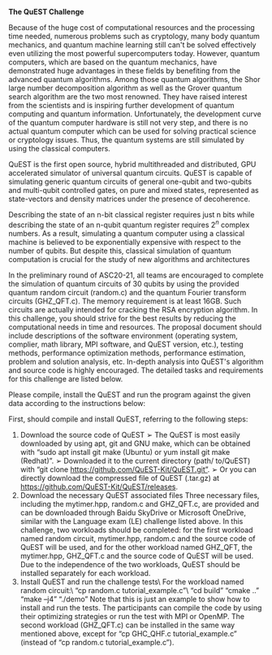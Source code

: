 **The QuEST Challenge**   

Because of the huge cost of computational resources and the processing time needed, numerous
problems such as cryptology, many body quantum mechanics, and quantum machine learning still
can't be solved effectively even utilizing the most powerful supercomputers today. However,
quantum computers, which are based on the quantum mechanics, have demonstrated huge
advantages in these fields by benefiting from the advanced quantum algorithms. Among those
quantum algorithms, the Shor large number decomposition algorithm as well as the Grover quantum
search algorithm are the two most renowned. They have raised interest from the scientists and is
inspiring further development of quantum computing and quantum information. Unfortunately, the
development curve of the quantum computer hardware is still not very step, and there is no actual
quantum computer which can be used for solving practical science or cryptology issues. Thus, the
quantum systems are still simulated by using the classical computers.  

QuEST is the first open source, hybrid multithreaded and distributed, GPU accelerated simulator of
universal quantum circuits. QuEST is capable of simulating generic quantum circuits of general
one-qubit and two-qubits and multi-qubit controlled gates, on pure and mixed states, represented as
state-vectors and density matrices under the presence of decoherence.  

Describing the state of an n-bit classical register requires just n bits while describing the state of an
n-qubit quantum register requires $2^n$ complex numbers. As a result, simulating a quantum computer
using a classical machine is believed to be exponentially expensive with respect to the number of
qubits. But despite this, classical simulation of quantum computation is crucial for the study of new
algorithms and architectures  

In the preliminary round of ASC20-21, all teams are encouraged to complete the simulation of
quantum circuits of 30 qubits by using the provided quantum random circuit (random.c) and the
quantum Fourier transform circuits (GHZ_QFT.c). The memory requirement is at least 16GB. Such
circuits are actually intended for cracking the RSA encryption algorithm. In this challenge, you
should strive for the best results by reducing the computational needs in time and resources. The
proposal document should include descriptions of the software environment (operating system,
complier, math library, MPI software, and QuEST version, etc.), testing methods, performance
optimization methods, performance estimation, problem and solution analysis, etc. In-depth analysis
into QuEST's algorithm and source code is highly encouraged. The detailed tasks and requirements
for this challenge are listed below.  

Please compile, install the QuEST and run the program against the given data according to the
instructions below:

First, should compile and install QuEST, referring to the following steps:

1. Download the source code of QuEST
   ➢ The QuEST is most easily downloaded by using apt, git and GNU make, which can be
   obtained with “sudo apt install git make (Ubuntu) or yum install git make (Redhat)”.
   ➢ Downloaded it to the current directory (path/ to/QuEST) with “git clone
   https://github.com/QuEST-Kit/QuEST.git”.
   ➢ Or you can directly download the compressed file of QuEST (.tar.gz) at
   https://github.com/QuEST-Kit/QuEST/releases.  
2. Download the necessary QuEST associated files
   Three necessary files, including the mytimer.hpp, random.c and GHZ_QFT.c, are provided
   and can be downloaded through Baidu SkyDrive or Microsoft OneDrive, similar with the
   Language exam (LE) challenge listed above. In this challenge, two workloads should be
   completed: for the first workload named random circuit, mytimer.hpp, random.c and the
   source code of QuEST will be used, and for the other workload named GHZ_QFT, the
   mytimer.hpp, GHZ_QFT.c and the source code of QuEST will be used. Due to the independence 
   of the two workloads, QuEST should be installed separately for each workload.  
3. Install QuEST and run the challenge tests\\
   For the workload named random circuit:\\
   “cp random.c tutorial_example.c”\\
   “cd build”
   “cmake ..”
   “make –j4”
   “./demo”
   Note that this is just an example to show how to install and run the tests. The participants
   can compile the code by using their optimizing strategies or run the test with MPI or
   OpenMP.
   The second workload (GHZ_QFT.c) can be installed in the same way mentioned above,
   except for “cp GHC_QHF.c tutorial_example.c” (instead of “cp random.c
   tutorial_example.c”).  
